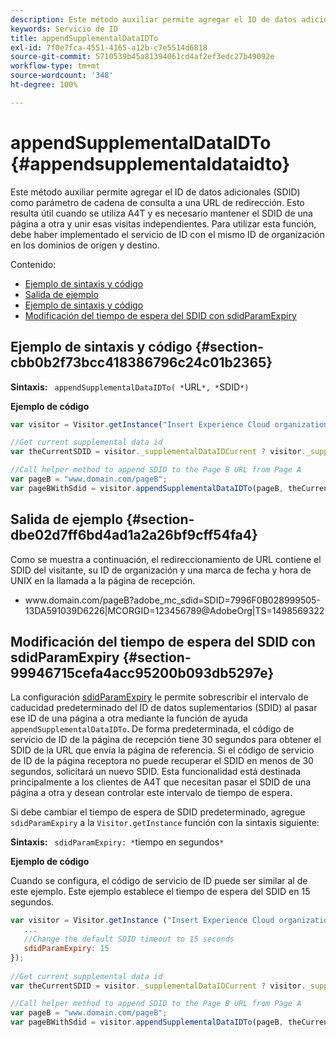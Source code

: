 ```yaml
---
description: Este método auxiliar permite agregar el ID de datos adicionales (SDID) como parámetro de cadena de consulta a una URL de redirección. Esto resulta útil cuando se utiliza A4T y es necesario mantener el SDID de una página a otra y unir esas visitas independientes. Para utilizar esta función, debe haber implementado el servicio de ID con el mismo ID de organización en los dominios de origen y destino.
keywords: Servicio de ID
title: appendSupplementalDataIDTo
exl-id: 7f0e7fca-4551-4165-a12b-c7e5514d6818
source-git-commit: 5710539b45a81394061cd4af2ef3edc27b49092e
workflow-type: tm+mt
source-wordcount: '348'
ht-degree: 100%

---
```


# appendSupplementalDataIDTo {#appendsupplementaldataidto}

Este método auxiliar permite agregar el ID de datos adicionales (SDID) como parámetro de cadena de consulta a una URL de redirección. Esto resulta útil cuando se utiliza A4T y es necesario mantener el SDID de una página a otra y unir esas visitas independientes. Para utilizar esta función, debe haber implementado el servicio de ID con el mismo ID de organización en los dominios de origen y destino.

Contenido:

<ul class="simplelist"> 
 <li> <a href="../../library/get-set/appendsupplementaldataidto.md#section-cbb0b2f73bcc418386796c24c01b2365" format="dita" scope="local"> Ejemplo de sintaxis y código </a> </li> 
 <li> <a href="../../library/get-set/appendsupplementaldataidto.md#section-dbe02d7ff6bd4ad1a2a26bf9cff54fa4" format="dita" scope="local"> Salida de ejemplo </a> </li> 
 <li> <a href="../../library/get-set/appendsupplementaldataidto.md#section-cbb0b2f73bcc418386796c24c01b2365" format="dita" scope="local"> Ejemplo de sintaxis y código </a> </li> 
 <li> <a href="../../library/get-set/appendsupplementaldataidto.md#section-99946715cefa4acc95200b093db5297e" format="dita" scope="local"> Modificación del tiempo de espera del SDID con sdidParamExpiry </a> </li> 
</ul>

## Ejemplo de sintaxis y código {#section-cbb0b2f73bcc418386796c24c01b2365}

**Sintaxis:** ` appendSupplementalDataIDTo( *`URL`*, *`SDID`*)`

**Ejemplo de código**

```js
var visitor = Visitor.getInstance("Insert Experience Cloud organization ID here"); 

//Get current supplemental data id
var theCurrentSDID = visitor._supplementalDataIDCurrent ? visitor._supplementalDataIDCurrent : "";

//Call helper method to append SDID to the Page B URL from Page A 
var pageB = "www.domain.com/pageB"; 
var pageBWithSdid = visitor.appendSupplementalDataIDTo(pageB, theCurrentSDID));
```

## Salida de ejemplo {#section-dbe02d7ff6bd4ad1a2a26bf9cff54fa4}

Como se muestra a continuación, el redireccionamiento de URL contiene el SDID del visitante, su ID de organización y una marca de fecha y hora de UNIX en la llamada a la página de recepción.

<ul class="simplelist"> 
 <li> <span class="codeph"> www.domain.com/pageB?adobe_mc_sdid=SDID=7996F0B028999505-13DA591039D6226|MCORGID=123456789@AdobeOrg|TS=1498569322 </span> </li> 
</ul>

## Modificación del tiempo de espera del SDID con sdidParamExpiry {#section-99946715cefa4acc95200b093db5297e}

La configuración [sdidParamExpiry](../../library/function-vars/sdidparamexpiry.md#reference-cef3fd03c43b4772b2422e220b40a458) le permite sobrescribir el intervalo de caducidad predeterminado del ID de datos suplementarios (SDID) al pasar ese ID de una página a otra mediante la función de ayuda `appendSupplementalDataIDTo`. De forma predeterminada, el código de servicio de ID de la página de recepción tiene 30 segundos para obtener el SDID de la URL que envía la página de referencia. Si el código de servicio de ID de la página receptora no puede recuperar el SDID en menos de 30 segundos, solicitará un nuevo SDID. Esta funcionalidad está destinada principalmente a los clientes de A4T que necesitan pasar el SDID de una página a otra y desean controlar este intervalo de tiempo de espera.

Si debe cambiar el tiempo de espera de SDID predeterminado, agregue `sdidParamExpiry` a la `Visitor.getInstance` función con la sintaxis siguiente:

**Sintaxis:** ` sdidParamExpiry: *`tiempo en segundos`*`

**Ejemplo de código**

Cuando se configura, el código de servicio de ID puede ser similar al de este ejemplo. Este ejemplo establece el tiempo de espera del SDID en 15 segundos.

```js
var visitor = Visitor.getInstance ("Insert Experience Cloud organization ID here",{ 
   ... 
   //Change the default SDID timeout to 15 seconds 
   sdidParamExpiry: 15 
}); 
 
//Get current supplemental data id
var theCurrentSDID = visitor._supplementalDataIDCurrent ? visitor._supplementalDataIDCurrent : "";

//Call helper method to append SDID to the Page B URL from Page A 
var pageB = "www.domain.com/pageB"; 
var pageBWithSdid = visitor.appendSupplementalDataIDTo(pageB, theCurrentSDID)); 
```
